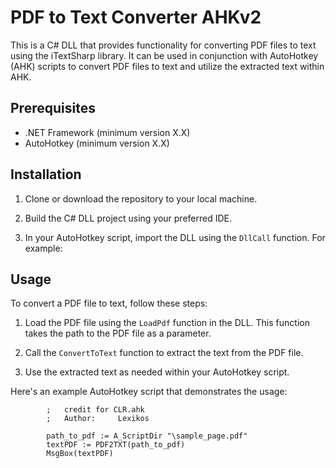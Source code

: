 # PDF to Text Converter AHKv2


This is a C# DLL that provides functionality for converting PDF files to text using the iTextSharp library. It can be used in conjunction with AutoHotkey (AHK) scripts to convert PDF files to text and utilize the extracted text within AHK.

## Prerequisites

- .NET Framework (minimum version X.X)
- AutoHotkey (minimum version X.X)

## Installation

1. Clone or download the repository to your local machine.

2. Build the C# DLL project using your preferred IDE.

3. In your AutoHotkey script, import the DLL using the `DllCall` function. For example:

## Usage

To convert a PDF file to text, follow these steps:

1. Load the PDF file using the `LoadPdf` function in the DLL. This function takes the path to the PDF file as a parameter.

2. Call the `ConvertToText` function to extract the text from the PDF file.

3. Use the extracted text as needed within your AutoHotkey script.

Here's an example AutoHotkey script that demonstrates the usage:

```autohotkey
        ;   credit for CLR.ahk
        ;   Author:     Lexikos

        path_to_pdf := A_ScriptDir "\sample_page.pdf"
        textPDF := PDF2TXT(path_to_pdf)
        MsgBox(textPDF)

